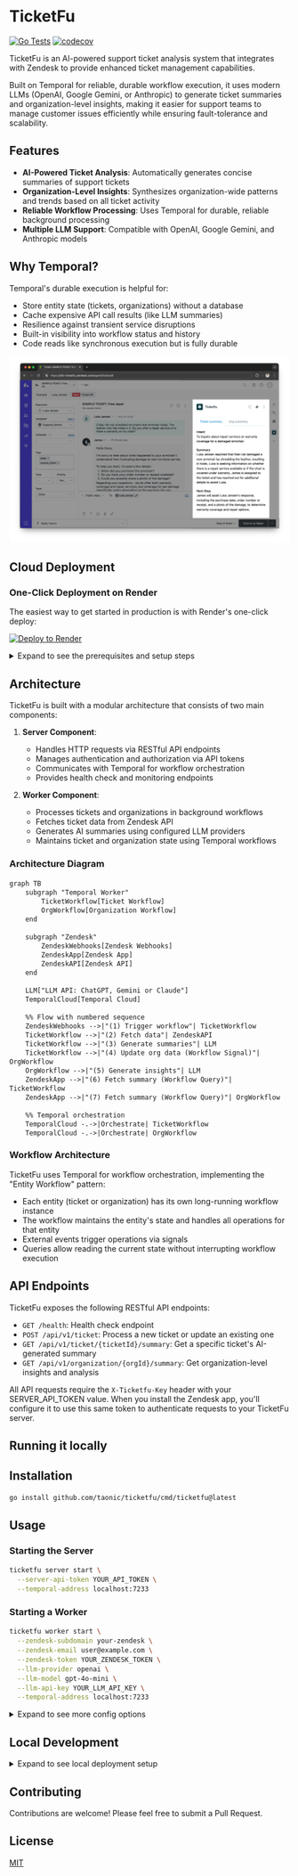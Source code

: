 # TicketFu

[![Go Tests](https://github.com/taonic/ticketfu/workflows/Go%20Tests/badge.svg)](https://github.com/taonic/ticketfu/actions)
[![codecov](https://codecov.io/gh/taonic/ticketfu/branch/main/graph/badge.svg)](https://codecov.io/gh/taonic/ticketfu)

TicketFu is an AI-powered support ticket analysis system that integrates with Zendesk to provide enhanced ticket management capabilities.

Built on Temporal for reliable, durable workflow execution, it uses modern LLMs (OpenAI, Google Gemini, or Anthropic) to generate ticket summaries and organization-level insights, making it easier for support teams to manage customer issues efficiently while ensuring fault-tolerance and scalability.

## Features

- **AI-Powered Ticket Analysis**: Automatically generates concise summaries of support tickets
- **Organization-Level Insights**: Synthesizes organization-wide patterns and trends based on all ticket activity
- **Reliable Workflow Processing**: Uses Temporal for durable, reliable background processing
- **Multiple LLM Support**: Compatible with OpenAI, Google Gemini, and Anthropic models

## Why Temporal?

Temporal's durable execution is helpful for:

- Store entity state (tickets, organizations) without a database
- Cache expensive API call results (like LLM summaries)
- Resilience against transient service disruptions
- Built-in visibility into workflow status and history
- Code reads like synchronous execution but is fully durable

![](/assets/app-screen.png)

## Cloud Deployment

### One-Click Deployment on Render

The easiest way to get started in production is with Render's one-click deploy:

[![Deploy to Render](https://render.com/images/deploy-to-render-button.svg)](https://render.com/deploy?repo=https://github.com/taonic/ticketfu)

<details>
<summary>Expand to see the prerequisites and setup steps</summary>

#### Prerequisites

1. **Zendesk Account**  
   TicketFu integrates with Zendesk to fetch and analyze support tickets. If you don't have a Zendesk account, you can [sign up for a free trial](https://www.zendesk.com/register/).

2. **Render Account**  
   For easy cloud deployment, create a [Render account](https://dashboard.render.com/register).

3. **Temporal Cloud Account**  
   For production deployments, we recommend using Temporal Cloud. You can [sign up for Temporal Cloud here](https://temporal.io/cloud).

4. **LLM API Access**  
   You'll need an API key from one of the supported LLM providers:
   - [OpenAI API](https://platform.openai.com/signup)
   - [Google AI (Gemini) API](https://aistudio.google.com/)
   - [Anthropic API](https://console.anthropic.com/login)

#### Render Environment Variables

After deploying with the one-click button, you'll need to configure these environment variables in your Render dashboard:

- `TEMPORAL_NAMESPACE`: Namespace for Temporal workflows. If using Temporal Cloud, this will be in the format `<namespace>.<account_id>` (default: `default`)
- `TEMPORAL_ADDRESS`: Address of your Temporal server. If using Temporal Cloud, the format will be `<region>.<cloud_provider>.api.temporal.io:7233` (you can copy this from your Temporal Cloud namespace settings page). For local development, use `localhost:7233`
- `TEMPORAL_API_KEY`: API key for Temporal Cloud (if using Temporal Cloud)

- `ZENDESK_SUBDOMAIN`: Your Zendesk subdomain
- `ZENDESK_EMAIL`: Your Zendesk admin email
- `ZENDESK_TOKEN`: Your Zendesk API token ([how to generate](https://support.zendesk.com/hc/en-us/articles/4408889192858-Creating-and-using-API-tokens))

- `LLM_PROVIDER`: Your preferred provider (`openai`, `googleai`, or `anthropic`)
- `LLM_MODEL`: The model to use (e.g., `gpt-4o-mini` for OpenAI)
- `LLM_API_KEY`: Your LLM provider's API key

Additional env vars:

- `LOG_LEVEL`: Set to `debug` for development or `info` for production (default: `debug`)
- `SERVER_API_TOKEN`: API token for authenticating requests from Zendesk to your TicketFu server (auto-generated by default)

All these variables are defined in the `render.yaml` file and will be prompted during deployment. Once deployed, note the service URL as you'll need it when configuring your Zendesk app.

#### Installing the Zendesk App After Deployment

After deploying TicketFu on Render, follow these steps to install the Zendesk app:

1. **Copy Your API Token**
   - Go to your Render dashboard
   - Navigate to your TicketFu service
   - Click on "Environment" in the left menu
   - Find and copy the auto-generated `SERVER_API_TOKEN` value

2. **Download the Zendesk app from [here](https://github.com/taonic/ticketfu/raw/refs/heads/main/zendesk_app/ticketfu.zip)**

2. **Or Package the App locally**
   ```bash
   cd zendesk_app
   npm run build
   cd dist && zip -r ticketfu.zip *
   ```

3. **Upload to Zendesk**
   - In Zendesk, go to **Admin Center** > **Apps and integrations** > **Zendesk Support apps**
   - Click **Upload private app**
   - Give the app a name, e.g. TicketFu
   - Upload the `ticketfu.zip` file

4. **Configure the App**
   When prompted, enter the following settings:
   - **API Token**: Your TicketFu server API token. (Copy from SERVER_API_TOKEN when using Render)
   - **Server URL**: The URL where your TicketFu server is deployed (e.g., `https://ticketfu-abc123.onrender.com`)
   - Click **Install**

The app will now appear in your Zendesk Support interface when viewing tickets and organizations.

#### Configuring Zendesk Webhooks and Triggers

To automate ticket analysis whenever a new ticket is created or updated, you'll need to set up Zendesk triggers with webhooks:

1. **Create a Webhook Target**:
   - In Zendesk, go to **Admin Center** > **Apps and integrations** > **Webhooks**
   - Click **Create webhook**
   - Choose **Trigger or automation** then click on Next
   - Set the following:
     - **Name**: TicketFu Ticket Update
     - **Endpoint URL**: `https://<e.g. https://ticketfu-abc123.onrender.com>/api/v1/ticket`
     - **Request method**: POST
     - **Request format**: JSON
   - Choose None for Authentication
   - Add the following HTTP headers:
     - Header name: X-Ticketfu-Key
     - Value: <SERVER_API_TOKEN> (You can find it from Render's Environment tab)
   - Click **Create webhook**
   - Follow the **Admin Center** link from "Select a trigger or automation in Admin Center"

2. **Create a Trigger**:
   - Go to **Admin Center** > **Objects and rules** > **Triggers**
   - Click **Create trigger**
   - Configure basic information:
     - **Title**: TicketFu Analysis
     - **Category**: Notifications
   - Set the conditions:
     - Meet any of these conditions:
       - Ticket: Is Updated
   - Set the actions:
    - Click **Add action**
     - **Notify by**: Select **Active webhook**, then choose the newly created "TicketFu Ticket Update" webhook.
     - **Add below JSON body**:
       ```json
       {
         "ticket_url": "{{ticket.url}}"
       }
       ```
   - Click **Create trigger**
   - Finalize the Webhook creation in the previous tab by clicking **Finish setup**

#### Debugging and Monitoring

##### Accessing Temporal Workflow History

Temporal provides detailed execution history for every workflow, which is invaluable for troubleshooting:

1. **Temporal Cloud UI**
   - Log in to your Temporal Cloud account at `https://cloud.temporal.io`
   - Navigate to your namespace (format: `<namespace>.<account_id>`)
   - Click on "Workflows" in the left sidebar
   - Use the search filters to find workflows by:
     - ID Pattern: Use `ticket-workflow-` or `organization-workflow-` prefix
     - Status: Running, Completed, Failed, etc.

2. **Viewing Workflow Details in Cloud UI**
   - Click on a workflow ID to see its visualization and detailed view
   - The "History" tab shows each event with timestamps and results. For example, Zendesk webhooks are recorded as "Workflow Execution Signaled" events with name: `upsert-ticket-signal`.
   - Use the "Query" tab to inspect the ticket's summary via the `query-ticket-summary` query type.

</details>

## Architecture

TicketFu is built with a modular architecture that consists of two main components:

1. **Server Component**:
   - Handles HTTP requests via RESTful API endpoints
   - Manages authentication and authorization via API tokens
   - Communicates with Temporal for workflow orchestration
   - Provides health check and monitoring endpoints

2. **Worker Component**:
   - Processes tickets and organizations in background workflows
   - Fetches ticket data from Zendesk API
   - Generates AI summaries using configured LLM providers
   - Maintains ticket and organization state using Temporal workflows

### Architecture Diagram

```mermaid
graph TB
    subgraph "Temporal Worker"
        TicketWorkflow[Ticket Workflow]
        OrgWorkflow[Organization Workflow]
    end

    subgraph "Zendesk"
        ZendeskWebhooks[Zendesk Webhooks]
        ZendeskApp[Zendesk App]
        ZendeskAPI[Zendesk API]
    end
    
    LLM["LLM API: ChatGPT, Gemini or Claude"]
    TemporalCloud[Temporal Cloud]
    
    %% Flow with numbered sequence
    ZendeskWebhooks -->|"(1) Trigger workflow"| TicketWorkflow
    TicketWorkflow -->|"(2) Fetch data"| ZendeskAPI
    TicketWorkflow -->|"(3) Generate summaries"| LLM
    TicketWorkflow -->|"(4) Update org data (Workflow Signal)"| OrgWorkflow
    OrgWorkflow -->|"(5) Generate insights"| LLM
    ZendeskApp -->|"(6) Fetch summary (Workflow Query)"| TicketWorkflow
    ZendeskApp -->|"(7) Fetch summary (Workflow Query)"| OrgWorkflow
    
    %% Temporal orchestration
    TemporalCloud -.->|Orchestrate| TicketWorkflow
    TemporalCloud -.->|Orchestrate| OrgWorkflow
```

### Workflow Architecture

TicketFu uses Temporal for workflow orchestration, implementing the "Entity Workflow" pattern:

- Each entity (ticket or organization) has its own long-running workflow instance
- The workflow maintains the entity's state and handles all operations for that entity
- External events trigger operations via signals
- Queries allow reading the current state without interrupting workflow execution

## API Endpoints

TicketFu exposes the following RESTful API endpoints:

- `GET /health`: Health check endpoint
- `POST /api/v1/ticket`: Process a new ticket or update an existing one
- `GET /api/v1/ticket/{ticketId}/summary`: Get a specific ticket's AI-generated summary
- `GET /api/v1/organization/{orgId}/summary`: Get organization-level insights and analysis

All API requests require the `X-Ticketfu-Key` header with your SERVER_API_TOKEN value. When you install the Zendesk app, you'll configure it to use this same token to authenticate requests to your TicketFu server.

## Running it locally

## Installation

```bash
go install github.com/taonic/ticketfu/cmd/ticketfu@latest
```

## Usage

### Starting the Server

```bash
ticketfu server start \
  --server-api-token YOUR_API_TOKEN \
  --temporal-address localhost:7233
```

### Starting a Worker

```bash
ticketfu worker start \
  --zendesk-subdomain your-zendesk \
  --zendesk-email user@example.com \
  --zendesk-token YOUR_ZENDESK_TOKEN \
  --llm-provider openai \
  --llm-model gpt-4o-mini \
  --llm-api-key YOUR_LLM_API_KEY \
  --temporal-address localhost:7233
```

<details>
<summary>Expand to see more config options</summary>

### Server Configuration

| Parameter | Environment Variable | Description | Default |
|-----------|---------------------|-------------|---------|
| `--host` | `HOST` | Server host address | "0.0.0.0" |
| `--port` | `PORT` | Server port | 8080 |
| `--server-api-token` | `SERVER_API_TOKEN` | API token for request authentication | (required) |

### Worker Configuration

| Parameter | Environment Variable | Description | Default |
|-----------|---------------------|-------------|---------|
| `--queue` | `WORKER_QUEUE` | Worker queue name | "default" |

### Zendesk Configuration

| Parameter | Environment Variable | Description | Default |
|-----------|---------------------|-------------|---------|
| `--zendesk-subdomain` | `ZENDESK_SUBDOMAIN` | Zendesk subdomain | (required) |
| `--zendesk-email` | `ZENDESK_EMAIL` | Zendesk email | (required) |
| `--zendesk-token` | `ZENDESK_TOKEN` | Zendesk API token | (required) |

### LLM Configuration

| Parameter | Environment Variable | Description | Default |
|-----------|---------------------|-------------|---------|
| `--llm-provider` | `LLM_PROVIDER` | LLM provider (openai, googleai, anthropic) | "openai" |
| `--llm-model` | `LLM_MODEL` | LLM model name | "gpt-4o-mini" |
| `--llm-api-key` | `LLM_API_KEY` | LLM API key | (required) |
| `--ticket-summary-prompt` | `TICKET_SUMMARY_PROMPT` | Prompt for ticket summary generation | (default prompt) |
| `--org-summary-prompt` | `ORG_SUMMARY_PROMPT` | Prompt for organization summary generation | (default prompt) |

### Temporal Configuration

| Parameter | Environment Variable | Description | Default |
|-----------|---------------------|-------------|---------|
| `--temporal-address` | `TEMPORAL_ADDRESS` | Temporal service address | "127.0.0.1:7233" |
| `--temporal-namespace` | `TEMPORAL_NAMESPACE` | Temporal namespace | "default" |
| `--temporal-api-key` | `TEMPORAL_API_KEY` | Temporal API key | (optional) |
| `--temporal-tls-cert` | `TEMPORAL_TLS_CERT` | Path to Temporal TLS certificate | (optional) |
| `--temporal-tls-key` | `TEMPORAL_TLS_KEY` | Path to Temporal TLS key | (optional) |

</details>

## Local Development

<details>
<summary>Expand to see local deployment setup</summary>

### Prerequisites

- Go 1.23 or higher
- Temporal server (for workflow orchestration)
- API key for one of the supported LLM providers

For development or testing, you can run TicketFu locally:

1. **Clone the Repository**
   ```bash
   git clone https://github.com/taonic/ticketfu.git
   cd ticketfu
   ```

2. **Set Up Temporal Locally**
   ```bash
   # Install Temporal CLI
   curl -sSf https://temporal.download/cli.sh | sh
   
   # Start Temporal Server in dev mode
   temporal server start-dev
   ```

3. **Build TicketFu**
   ```bash
   go build -o ticketfu cmd/ticketfu/main.go
   ```

4. **Run the Server**
   ```bash
   ./ticketfu server start \
     --server-api-token YOUR_API_TOKEN \
     --temporal-address localhost:7233
   ```

5. **Run the Worker** (in a separate terminal)
   ```bash
   ./ticketfu worker start \
     --zendesk-subdomain your-zendesk \
     --zendesk-email user@example.com \
     --zendesk-token YOUR_ZENDESK_TOKEN \
     --llm-provider openai \
     --llm-model gpt-4o-mini \
     --llm-api-key YOUR_LLM_API_KEY \
     --temporal-address localhost:7233
   ```

6. **Test the API**
   ```bash
   curl -H "X-Ticketfu-Key: YOUR_API_TOKEN" http://localhost:8080/health
   ```

### Running Tests

```bash
go test ./...
```

### Local Zendesk App Development

For testing the Zendesk app locally, you can use the Zendesk CLI:

1. **Install Zendesk CLI**
   ```bash
   npm install -g @zendesk/zcli
   ```

2. **Login to Zendesk**
   ```bash
   zcli login
   ```

3. **Navigate to the Zendesk App Directory**
   ```bash
   cd zendesk_app
   ```

4. **Start the Local App Server**
   ```bash
   zcli apps:server
   ```

5. **Test the App in Zendesk**
   - Go to your Zendesk Support instance in your browser
   - Append `?zcli_apps=true` to the URL
   - The locally running app will now appear in the sidebar

This setup allows you to develop and test changes to the Zendesk app without having to constantly repackage and upload it to your Zendesk instance.

</details>

## Contributing

Contributions are welcome! Please feel free to submit a Pull Request.

## License

[MIT](LICENSE)
